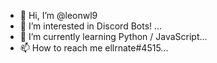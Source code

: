 - 👋 Hi, I’m @leonwl9
- 👀 I’m interested in Discord Bots! ...
- 🌱 I’m currently learning Python / JavaScript...
- 📫 How to reach me ellrnate#4515...

<!---
leonwl9/leonwl9 is a ✨ special ✨ repository because its `README.md` (this file) appears on your GitHub profile.
You can click the Preview link to take a look at your changes.
--->
